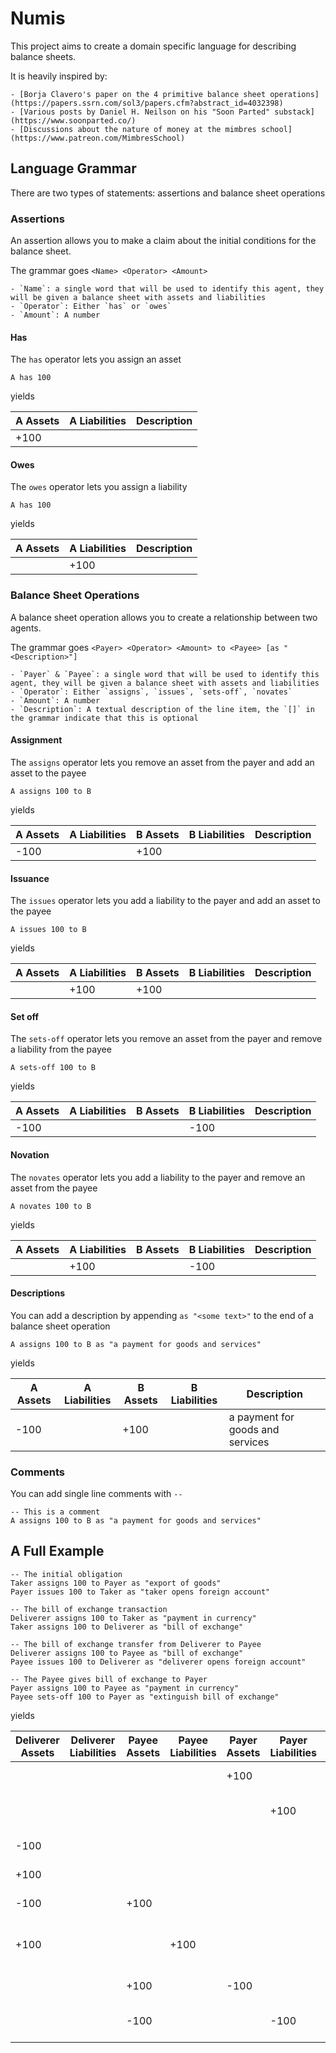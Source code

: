 # Numis

This project aims to create a domain specific language for describing balance sheets.

It is heavily inspired by:

    - [Borja Clavero's paper on the 4 primitive balance sheet operations](https://papers.ssrn.com/sol3/papers.cfm?abstract_id=4032398)
    - [Various posts by Daniel H. Neilson on his "Soon Parted" substack](https://www.soonparted.co/)
    - [Discussions about the nature of money at the mimbres school](https://www.patreon.com/MimbresSchool)


## Language Grammar

There are two types of statements: assertions and balance sheet operations

### Assertions

An assertion allows you to make a claim about the initial conditions for the balance sheet.

The grammar goes `<Name> <Operator> <Amount>`

    - `Name`: a single word that will be used to identify this agent, they will be given a balance sheet with assets and liabilities
    - `Operator`: Either `has` or `owes`
    - `Amount`: A number

#### Has

The `has` operator lets you assign an asset

```
A has 100
```

yields 

| A Assets | A Liabilities | Description |
|----------|---------------|-------------|
| +100     |               |             |

#### Owes

The `owes` operator lets you assign a liability

```
A has 100
```

yields 

| A Assets | A Liabilities | Description |
|----------|---------------|-------------|
|          | +100          |             |

### Balance Sheet Operations

A balance sheet operation allows you to create a relationship between two agents.

The grammar goes `<Payer> <Operator> <Amount> to <Payee> [as "<Description>"]`

    - `Payer` & `Payee`: a single word that will be used to identify this agent, they will be given a balance sheet with assets and liabilities
    - `Operator`: Either `assigns`, `issues`, `sets-off`, `novates`
    - `Amount`: A number
    - `Description`: A textual description of the line item, the `[]` in the grammar indicate that this is optional

#### Assignment

The `assigns` operator lets you remove an asset from the payer and add an asset to the payee

```
A assigns 100 to B
```

yields 

| A Assets | A Liabilities | B Assets | B Liabilities | Description |
|----------|---------------|----------|---------------|-------------|
| -100     |               | +100     |               |             |

#### Issuance

The `issues` operator lets you add a liability to the payer and add an asset to the payee

```
A issues 100 to B
```

yields 

| A Assets | A Liabilities | B Assets | B Liabilities | Description |
|----------|---------------|----------|---------------|-------------|
|          | +100          | +100     |               |             |

#### Set off

The `sets-off` operator lets you remove an asset from the payer and remove a liability from the payee

```
A sets-off 100 to B
```

yields 

| A Assets | A Liabilities | B Assets | B Liabilities | Description |
|----------|---------------|----------|---------------|-------------|
| -100     |               |          | -100          |             |

#### Novation

The `novates` operator lets you add a liability to the payer and remove an asset from the payee

```
A novates 100 to B
```

yields 

| A Assets | A Liabilities | B Assets | B Liabilities | Description |
|----------|---------------|----------|---------------|-------------|
|          | +100          |          | -100          |             |

#### Descriptions

You can add a description by appending `as "<some text>"` to the end of a balance sheet operation

```
A assigns 100 to B as "a payment for goods and services"
```

yields

| A Assets | A Liabilities | B Assets | B Liabilities | Description                      |
|----------|---------------|----------|---------------|----------------------------------|
| -100     |               | +100     |               | a payment for goods and services |

### Comments

You can add single line comments with `--`

```
-- This is a comment
A assigns 100 to B as "a payment for goods and services"
```

## A Full Example

```
-- The initial obligation
Taker assigns 100 to Payer as "export of goods"
Payer issues 100 to Taker as "taker opens foreign account"

-- The bill of exchange transaction
Deliverer assigns 100 to Taker as "payment in currency"
Taker assigns 100 to Deliverer as "bill of exchange"

-- The bill of exchange transfer from Deliverer to Payee
Deliverer assigns 100 to Payee as "bill of exchange"
Payee issues 100 to Deliverer as "deliverer opens foreign account"

-- The Payee gives bill of exchange to Payer
Payer assigns 100 to Payee as "payment in currency"
Payee sets-off 100 to Payer as "extinguish bill of exchange"
```

yields

| Deliverer Assets | Deliverer Liabilities | Payee Assets | Payee Liabilities | Payer Assets | Payer Liabilities | Taker Assets | Taker Liabilities | Description                     |
|------------------|-----------------------|--------------|-------------------|--------------|-------------------|--------------|-------------------|---------------------------------|
|                  |                       |              |                   | +100         |                   | -100         |                   | export of goods                 |
|                  |                       |              |                   |              | +100              | +100         |                   | taker opens foreign account     |
| -100             |                       |              |                   |              |                   | +100         |                   | payment in currency             |
| +100             |                       |              |                   |              |                   | -100         |                   | bill of exchange                |
| -100             |                       | +100         |                   |              |                   |              |                   | bill of exchange                |
| +100             |                       |              | +100              |              |                   |              |                   | deliverer opens foreign account |
|                  |                       | +100         |                   | -100         |                   |              |                   | payment in currency             |
|                  |                       | -100         |                   |              | -100              |              |                   | extinguish bill of exchange     |
